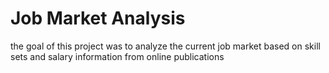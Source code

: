 # Job Market Analysis

the goal of this project was to analyze the current job market based on skill sets and salary information from online publications
